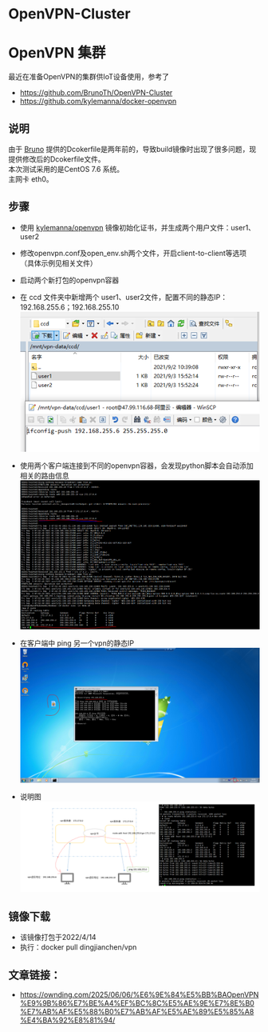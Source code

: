 # OpenVPN-Cluster
# OpenVPN 集群
最近在准备OpenVPN的集群供IoT设备使用，参考了
- https://github.com/BrunoTh/OpenVPN-Cluster
- https://github.com/kylemanna/docker-openvpn

## 说明
由于 [Bruno](https://github.com/BrunoTh/OpenVPN-Cluster) 提供的Dcokerfile是两年前的，导致build镜像时出现了很多问题，现提供修改后的Dcokerfile文件。\
本次测试采用的是CentOS 7.6 系统。\
主网卡 eth0。

## 步骤
- 使用 [kylemanna/openvpn](https://hub.docker.com/r/kylemanna/openvpn/) 镜像初始化证书，并生成两个用户文件：user1、user2
- 修改openvpn.conf及open_env.sh两个文件，开启client-to-client等选项（具体示例见相关文件）
- 启动两个新打包的openvpn容器
- 在 ccd 文件夹中新增两个 user1、user2文件，配置不同的静态IP：192.168.255.6；192.168.255.10
![静态IP](https://github.com/OwnDing/OpenVPN-Cluster/blob/main/pic/sip.PNG)

- 使用两个客户端连接到不同的openvpn容器，会发现python脚本会自动添加相关的路由信息
![路由](https://github.com/OwnDing/OpenVPN-Cluster/blob/main/pic/route.PNG)

- 在客户端中 ping 另一个vpn的静态IP
![Ping](https://github.com/OwnDing/OpenVPN-Cluster/blob/main/pic/ping.PNG)

- 说明图
![Demo](https://github.com/OwnDing/OpenVPN-Cluster/blob/main/pic/demo.png)

## 镜像下载
- 该镜像打包于2022/4/14
- 执行：docker pull dingjianchen/vpn

## 文章链接：
- https://ownding.com/2025/06/06/%E6%9E%84%E5%BB%BAOpenVPN%E9%9B%86%E7%BE%A4%EF%BC%8C%E5%AE%9E%E7%8E%B0%E7%AB%AF%E5%88%B0%E7%AB%AF%E5%AE%89%E5%85%A8%E4%BA%92%E8%81%94/
